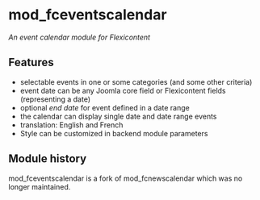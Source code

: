# mod_fceventscalendar

*An event calendar module for Flexicontent*

## Features
* selectable events in one or some categories (and some other criteria)
* event date can be any Joomla core field or Flexicontent fields (representing a date)
* optional *end date* for event defined in a date range
* the calendar can display single date and date range events
* translation: English and French
* Style can be customized in backend module parameters


## Module history
mod_fceventscalendar is a fork of mod_fcnewscalendar which was no longer maintained. 



